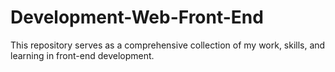 # Development-Web-Front-End
This repository serves as a comprehensive collection of my work, skills, and learning in front-end development.
